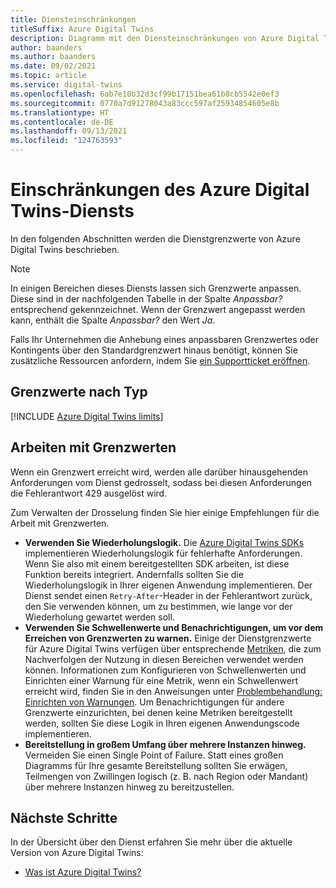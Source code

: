```yaml
---
title: Diensteinschränkungen
titleSuffix: Azure Digital Twins
description: Diagramm mit den Diensteinschränkungen von Azure Digital Twins.
author: baanders
ms.author: baanders
ms.date: 09/02/2021
ms.topic: article
ms.service: digital-twins
ms.openlocfilehash: 6ab7e10b32d3cf99b17151bea61b8cb5542e0ef3
ms.sourcegitcommit: 0770a7d91278043a83ccc597af25934854605e8b
ms.translationtype: HT
ms.contentlocale: de-DE
ms.lasthandoff: 09/13/2021
ms.locfileid: "124763593"
---
```

# <a name="azure-digital-twins-service-limits"></a>Einschränkungen des Azure Digital Twins-Diensts

In den folgenden Abschnitten werden die Dienstgrenzwerte von Azure Digital Twins beschrieben.

> [!NOTE]
> In einigen Bereichen dieses Diensts lassen sich Grenzwerte anpassen. Diese sind in der nachfolgenden Tabelle in der Spalte *Anpassbar?* entsprechend gekennzeichnet. Wenn der Grenzwert angepasst werden kann, enthält die Spalte *Anpassbar?* den Wert *Ja*.
>
> Falls Ihr Unternehmen die Anhebung eines anpassbaren Grenzwertes oder Kontingents über den Standardgrenzwert hinaus benötigt, können Sie zusätzliche Ressourcen anfordern, indem Sie [ein Supportticket eröffnen](https://ms.portal.azure.com/#blade/Microsoft_Azure_Support/HelpAndSupportBlade/newsupportrequest).

## <a name="limits-by-type"></a>Grenzwerte nach Typ

[!INCLUDE [Azure Digital Twins limits](../../includes/digital-twins-limits.md)]

## <a name="working-with-limits"></a>Arbeiten mit Grenzwerten

Wenn ein Grenzwert erreicht wird, werden alle darüber hinausgehenden Anforderungen vom Dienst gedrosselt, sodass bei diesen Anforderungen die Fehlerantwort 429 ausgelöst wird.

Zum Verwalten der Drosselung finden Sie hier einige Empfehlungen für die Arbeit mit Grenzwerten.
* **Verwenden Sie Wiederholungslogik.** Die [Azure Digital Twins SDKs](concepts-apis-sdks.md) implementieren Wiederholungslogik für fehlerhafte Anforderungen. Wenn Sie also mit einem bereitgestellten SDK arbeiten, ist diese Funktion bereits integriert. Andernfalls sollten Sie die Wiederholungslogik in Ihrer eigenen Anwendung implementieren. Der Dienst sendet einen `Retry-After`-Header in der Fehlerantwort zurück, den Sie verwenden können, um zu bestimmen, wie lange vor der Wiederholung gewartet werden soll.
* **Verwenden Sie Schwellenwerte und Benachrichtigungen, um vor dem Erreichen von Grenzwerten zu warnen.** Einige der Dienstgrenzwerte für Azure Digital Twins verfügen über entsprechende [Metriken](troubleshoot-metrics.md), die zum Nachverfolgen der Nutzung in diesen Bereichen verwendet werden können. Informationen zum Konfigurieren von Schwellenwerten und Einrichten einer Warnung für eine Metrik, wenn ein Schwellenwert erreicht wird, finden Sie in den Anweisungen unter [Problembehandlung: Einrichten von Warnungen](troubleshoot-alerts.md). Um Benachrichtigungen für andere Grenzwerte einzurichten, bei denen keine Metriken bereitgestellt werden, sollten Sie diese Logik in Ihren eigenen Anwendungscode implementieren.
* **Bereitstellung in großem Umfang über mehrere Instanzen hinweg.** Vermeiden Sie einen Single Point of Failure. Statt eines großen Diagramms für Ihre gesamte Bereitstellung sollten Sie erwägen, Teilmengen von Zwillingen logisch (z. B. nach Region oder Mandant) über mehrere Instanzen hinweg zu bereitzustellen. 

## <a name="next-steps"></a>Nächste Schritte

In der Übersicht über den Dienst erfahren Sie mehr über die aktuelle Version von Azure Digital Twins:
* [Was ist Azure Digital Twins?](overview.md)
